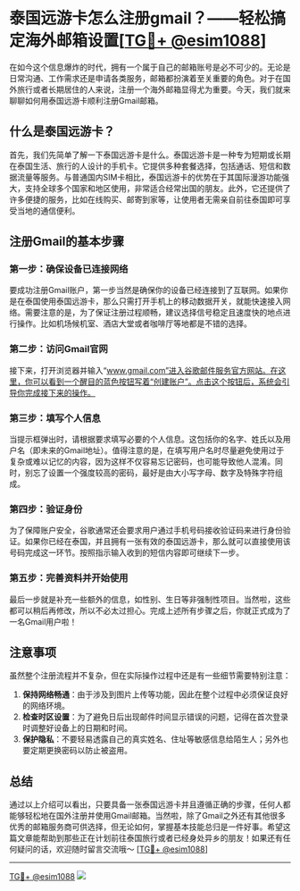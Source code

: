 # 泰国远游卡怎么注册gmail？——轻松搞定海外邮箱设置[[TG💪+ @esim1088](https://t.me/s/esim1088)]

在如今这个信息爆炸的时代，拥有一个属于自己的邮箱账号是必不可少的。无论是日常沟通、工作需求还是申请各类服务，邮箱都扮演着至关重要的角色。对于在国外旅行或者长期居住的人来说，注册一个海外邮箱显得尤为重要。今天，我们就来聊聊如何用泰国远游卡顺利注册Gmail邮箱。

## 什么是泰国远游卡？

首先，我们先简单了解一下泰国远游卡是什么。泰国远游卡是一种专为短期或长期在泰国生活、旅行的人设计的手机卡。它提供多种套餐选择，包括通话、短信和数据流量等服务。与普通国内SIM卡相比，泰国远游卡的优势在于其国际漫游功能强大，支持全球多个国家和地区使用，非常适合经常出国的朋友。此外，它还提供了许多便捷的服务，比如在线购买、邮寄到家等，让使用者无需亲自前往泰国即可享受当地的通信便利。

## 注册Gmail的基本步骤

### 第一步：确保设备已连接网络
要成功注册Gmail账户，第一步当然是确保你的设备已经连接到了互联网。如果你是在泰国使用泰国远游卡，那么只需打开手机上的移动数据开关，就能快速接入网络。需要注意的是，为了保证注册过程顺畅，建议选择信号稳定且速度快的地点进行操作。比如机场候机室、酒店大堂或者咖啡厅等地都是不错的选择。

### 第二步：访问Gmail官网
接下来，打开浏览器并输入“www.gmail.com”进入谷歌邮件服务官方网站。在这里，你可以看到一个醒目的蓝色按钮写着“创建账户”。点击这个按钮后，系统会引导你完成接下来的操作。

### 第三步：填写个人信息
当提示框弹出时，请根据要求填写必要的个人信息。这包括你的名字、姓氏以及用户名（即未来的Gmail地址）。值得注意的是，在填写用户名时尽量避免使用过于复杂或难以记忆的内容，因为这样不仅容易忘记密码，也可能导致他人混淆。同时，别忘了设置一个强度较高的密码，最好是由大小写字母、数字及特殊字符组成。

### 第四步：验证身份
为了保障账户安全，谷歌通常还会要求用户通过手机号码接收验证码来进行身份验证。如果你已经在泰国，并且拥有一张有效的泰国远游卡，那么就可以直接使用该号码完成这一环节。按照指示输入收到的短信内容即可继续下一步。

### 第五步：完善资料并开始使用
最后一步就是补充一些额外的信息，如性别、生日等非强制性项目。当然啦，这些都可以稍后再修改，所以不必太过担心。完成上述所有步骤之后，你就正式成为了一名Gmail用户啦！

## 注意事项

虽然整个注册流程并不复杂，但在实际操作过程中还是有一些细节需要特别注意：

1. **保持网络畅通**：由于涉及到图片上传等功能，因此在整个过程中必须保证良好的网络环境。
2. **检查时区设置**：为了避免日后出现邮件时间显示错误的问题，记得在首次登录时调整好设备上的日期和时间。
3. **保护隐私**：不要轻易透露自己的真实姓名、住址等敏感信息给陌生人；另外也要定期更换密码以防止被盗用。

## 总结

通过以上介绍可以看出，只要具备一张泰国远游卡并且遵循正确的步骤，任何人都能够轻松地在国外注册并使用Gmail邮箱。当然啦，除了Gmail之外还有其他很多优秀的邮箱服务商可供选择，但无论如何，掌握基本技能总归是一件好事。希望这篇文章能帮助到那些正在计划前往泰国旅行或者已经身处异乡的朋友！如果还有任何疑问的话，欢迎随时留言交流哦～ [[TG💪+ @esim1088](https://t.me/s/esim1088)]

---

[TG💪+ @esim1088](https://t.me/s/esim1088) ![](https://i.postimg.cc/4NQfJmqS/Snipaste-2025-05-13-00-14-12.png)